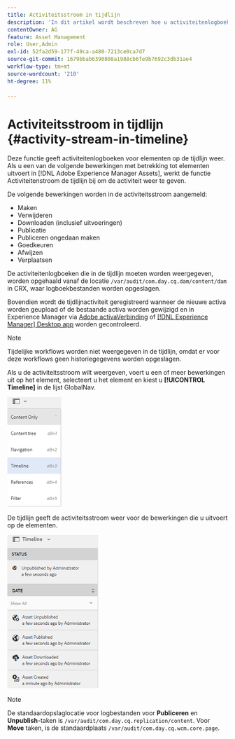 ```yaml
---
title: Activiteitsstroom in tijdlijn
description: 'In dit artikel wordt beschreven hoe u activiteitenlogboeken voor elementen op de tijdlijn kunt weergeven. '
contentOwner: AG
feature: Asset Management
role: User,Admin
exl-id: 52fa2d59-177f-49ca-a480-7213ce0ca7d7
source-git-commit: 1679bbab6390808a1988cb6fe9b7692c3db31ae4
workflow-type: tm+mt
source-wordcount: '210'
ht-degree: 11%

---
```


# Activiteitsstroom in tijdlijn {#activity-stream-in-timeline}

Deze functie geeft activiteitenlogboeken voor elementen op de tijdlijn weer. Als u een van de volgende bewerkingen met betrekking tot elementen uitvoert in [!DNL Adobe Experience Manager Assets], werkt de functie Activiteitenstroom de tijdlijn bij om de activiteit weer te geven.

De volgende bewerkingen worden in de activiteitsstroom aangemeld:

* Maken
* Verwijderen
* Downloaden (inclusief uitvoeringen)
* Publicatie
* Publiceren ongedaan maken
* Goedkeuren
* Afwijzen
* Verplaatsen

De activiteitenlogboeken die in de tijdlijn moeten worden weergegeven, worden opgehaald vanaf de locatie `/var/audit/com.day.cq.dam/content/dam` in CRX, waar logboekbestanden worden opgeslagen. 

Bovendien wordt de tijdlijnactiviteit geregistreerd wanneer de nieuwe activa worden geupload of de bestaande activa worden gewijzigd en in Experience Manager via [Adobe activaVerbinding](https://helpx.adobe.com/enterprise/admin-guide.html/enterprise/using/manage-assets-using-adobe-asset-link.ug.html) of [[!DNL Experience Manager] Desktop app](https://experienceleague.adobe.com/docs/experience-manager-desktop-app/using/introduction.html) worden gecontroleerd.

>[!NOTE]
>
>Tijdelijke workflows worden niet weergegeven in de tijdlijn, omdat er voor deze workflows geen historiegegevens worden opgeslagen.

Als u de activiteitsstroom wilt weergeven, voert u een of meer bewerkingen uit op het element, selecteert u het element en kiest u **[!UICONTROL Timeline]** in de lijst GlobalNav.

![timeline-3](assets/timeline-3.png)

De tijdlijn geeft de activiteitsstroom weer voor de bewerkingen die u uitvoert op de elementen.

![activity_stream](assets/activity_stream.png)

>[!NOTE]
>
>De standaardopslaglocatie voor logbestanden voor **Publiceren** en **Unpublish**-taken is `/var/audit/com.day.cq.replication/content`. Voor **Move** taken, is de standaardplaats `/var/audit/com.day.cq.wcm.core.page`.

